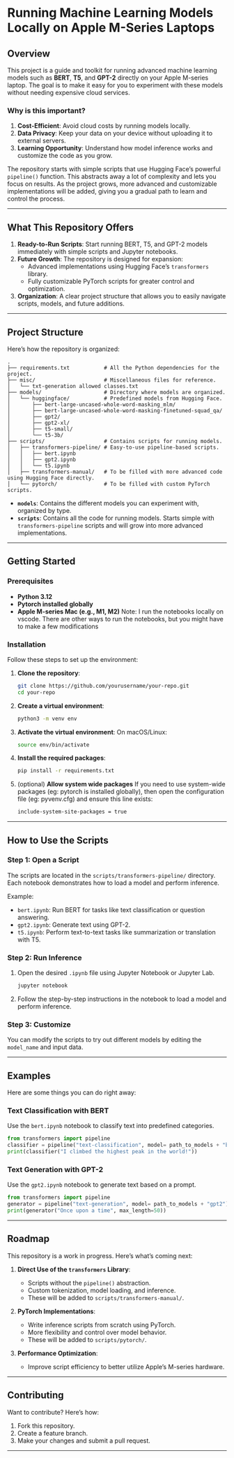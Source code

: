 # Running Machine Learning Models Locally on Apple M-Series Laptops

## Overview

This project is a guide and toolkit for running advanced machine learning models such as **BERT**, **T5**, and **GPT-2** directly on your Apple M-series laptop. The goal is to make it easy for you to experiment with these models without needing expensive cloud services.

### Why is this important?
1. **Cost-Efficient**: Avoid cloud costs by running models locally.
2. **Data Privacy**: Keep your data on your device without uploading it to external servers.
3. **Learning Opportunity**: Understand how model inference works and customize the code as you grow.

The repository starts with simple scripts that use Hugging Face’s powerful `pipeline()` function. This abstracts away a lot of complexity and lets you focus on results. As the project grows, more advanced and customizable implementations will be added, giving you a gradual path to learn and control the process.

---

## What This Repository Offers

1. **Ready-to-Run Scripts**: Start running BERT, T5, and GPT-2 models immediately with simple scripts and Jupyter notebooks.
2. **Future Growth**: The repository is designed for expansion:
   - Advanced implementations using Hugging Face’s `transformers` library.
   - Fully customizable PyTorch scripts for greater control and optimization.
3. **Organization**: A clear project structure that allows you to easily navigate scripts, models, and future additions.

---

## Project Structure

Here’s how the repository is organized:

```plaintext
.
├── requirements.txt           # All the Python dependencies for the project.
├── misc/                      # Miscellaneous files for reference.
│   └── txt-generation allowed classes.txt
├── models/                    # Directory where models are organized.
│   └── huggingface/           # Predefined models from Hugging Face.
│       ├── bert-large-uncased-whole-word-masking_mlm/
│       ├── bert-large-uncased-whole-word-masking-finetuned-squad_qa/
│       ├── gpt2/
│       ├── gpt2-xl/
│       ├── t5-small/
│       └── t5-3b/
├── scripts/                   # Contains scripts for running models.
│   ├── transformers-pipeline/ # Easy-to-use pipeline-based scripts.
│   │   ├── bert.ipynb
│   │   ├── gpt2.ipynb
│   │   └── t5.ipynb
│   ├── transformers-manual/   # To be filled with more advanced code using Hugging Face directly.
│   └── pytorch/               # To be filled with custom PyTorch scripts.
```

- **`models`**: Contains the different models you can experiment with, organized by type.
- **`scripts`**: Contains all the code for running models. Starts simple with `transformers-pipeline` scripts and will grow into more advanced implementations.

---

## Getting Started

### Prerequisites

- **Python 3.12**
- **Pytorch installed globally**
- **Apple M-series Mac (e.g., M1, M2)**
Note: I run the notebooks locally on vscode. There are other ways to run the notebooks, but you might have to make a few modifications

### Installation

Follow these steps to set up the environment:

1. **Clone the repository**:
   ```bash
   git clone https://github.com/yourusername/your-repo.git
   cd your-repo
   ```

2. **Create a virtual environment**:
   ```bash
   python3 -m venv env
   ```

3. **Activate the virtual environment**:
   On macOS/Linux:
   ```bash
   source env/bin/activate
   ```

4. **Install the required packages**:
   ```bash
   pip install -r requirements.txt
   ```
5. (optional) **Allow system wide packages**
   If you need to use system-wide packages (eg: pytorch is installed globally), then open the configuration file (eg: pyvenv.cfg) and ensure this line exists:
   ```bash
   include-system-site-packages = true
   ```

---

## How to Use the Scripts

### Step 1: Open a Script
The scripts are located in the `scripts/transformers-pipeline/` directory. Each notebook demonstrates how to load a model and perform inference.

Example:
- `bert.ipynb`: Run BERT for tasks like text classification or question answering.
- `gpt2.ipynb`: Generate text using GPT-2.
- `t5.ipynb`: Perform text-to-text tasks like summarization or translation with T5.

### Step 2: Run Inference
1. Open the desired `.ipynb` file using Jupyter Notebook or Jupyter Lab.
   ```bash
   jupyter notebook
   ```
2. Follow the step-by-step instructions in the notebook to load a model and perform inference.

### Step 3: Customize
You can modify the scripts to try out different models by editing the `model_name` and input data.

---

## Examples

Here are some things you can do right away:

### Text Classification with BERT
Use the `bert.ipynb` notebook to classify text into predefined categories.

```python
from transformers import pipeline
classifier = pipeline("text-classification", model= path_to_models + "bert-large-uncased-whole-word-masking")
print(classifier("I climbed the highest peak in the world!"))
```

### Text Generation with GPT-2
Use the `gpt2.ipynb` notebook to generate text based on a prompt.

```python
from transformers import pipeline
generator = pipeline("text-generation", model= path_to_models + "gpt2")
print(generator("Once upon a time", max_length=50))
```

---

## Roadmap

This repository is a work in progress. Here’s what’s coming next:

1. **Direct Use of the `transformers` Library**:
   - Scripts without the `pipeline()` abstraction.
   - Custom tokenization, model loading, and inference.
   - These will be added to `scripts/transformers-manual/`.

2. **PyTorch Implementations**:
   - Write inference scripts from scratch using PyTorch.
   - More flexibility and control over model behavior.
   - These will be added to `scripts/pytorch/`.

3. **Performance Optimization**:
   - Improve script efficiency to better utilize Apple’s M-series hardware.

---

## Contributing

Want to contribute? Here’s how:
1. Fork this repository.
2. Create a feature branch.
3. Make your changes and submit a pull request.

---